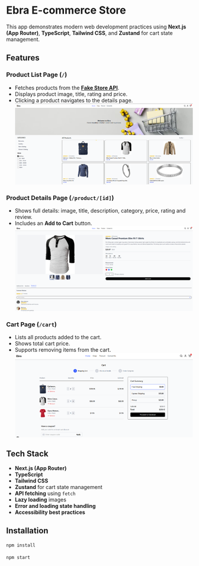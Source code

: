 # Ebra E-commerce Store

This app demonstrates modern web development practices using **Next.js (App Router)**, **TypeScript**, **Tailwind CSS**, and **Zustand** for cart state management.

## Features

### Product List Page (`/`)
- Fetches products from the **[Fake Store API](https://fakestoreapi.com/docs)**.
- Displays product image, title, rating and price.
- Clicking a product navigates to the details page.
![Home](public/assets/home.png)

### Product Details Page (`/product/[id]`)
- Shows full details: image, title, description, category, price, rating and review.
- Includes an **Add to Cart** button.
![Product](public/assets/product.png)

### Cart Page (`/cart`)
- Lists all products added to the cart.
- Shows total cart price.
- Supports removing items from the cart.
![Cart](public/assets/cart.png)

## Tech Stack

- **Next.js (App Router)**
- **TypeScript**
- **Tailwind CSS**
- **Zustand** for cart state management
- **API fetching** using `fetch`
- **Lazy loading** images
- **Error and loading state handling**
- **Accessibility best practices**

## Installation

```bash
npm install

npm start

```
